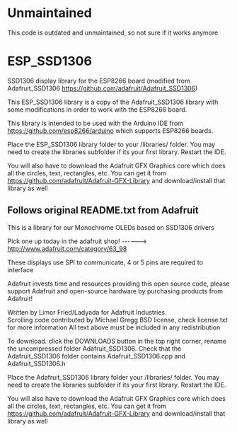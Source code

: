 # Unmaintained
This code is outdated and unmaintained, so not sure if it works anymore

# ESP_SSD1306
SSD1306 display library for the ESP8266 board (modified from Adafruit_SSD1306 https://github.com/adafruit/Adafruit_SSD1306)

This ESP_SSD1306 library is a copy of the Adafruit_SSD1306 library with some modifications in order to work with the ESP8266 board.

This library is intended to be used with the Arduino IDE from https://github.com/esp8266/arduino which supports ESP8266 boards.

Place the ESP_SSD1306 library folder to your /libraries/ folder. You may need to create the libraries subfolder if its your first library. Restart the IDE.

You will also have to download the Adafruit GFX Graphics core which does all the circles, text, rectangles, etc. You can get it from https://github.com/adafruit/Adafruit-GFX-Library and download/install that library as well 


Follows original README.txt from Adafruit
-----------------------------------------

This is a library for our Monochrome OLEDs based on SSD1306 drivers

  Pick one up today in the adafruit shop!
  ------> http://www.adafruit.com/category/63_98

These displays use SPI to communicate, 4 or 5 pins are required to  
interface

Adafruit invests time and resources providing this open source code, 
please support Adafruit and open-source hardware by purchasing 
products from Adafruit!

Written by Limor Fried/Ladyada  for Adafruit Industries.  
Scrolling code contributed by Michael Gregg
BSD license, check license.txt for more information
All text above must be included in any redistribution

To download. click the DOWNLOADS button in the top right corner, rename the uncompressed folder Adafruit_SSD1306. Check that the Adafruit_SSD1306 folder contains Adafruit_SSD1306.cpp and Adafruit_SSD1306.h

Place the Adafruit_SSD1306 library folder your <arduinosketchfolder>/libraries/ folder. You may need to create the libraries subfolder if its your first library. Restart the IDE.

You will also have to download the Adafruit GFX Graphics core which does all the circles, text, rectangles, etc. You can get it from
https://github.com/adafruit/Adafruit-GFX-Library
and download/install that library as well 
